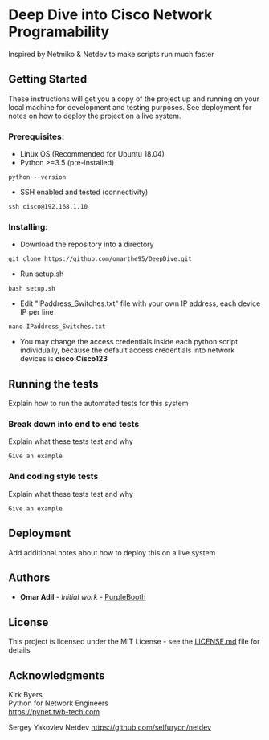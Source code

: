 # Deep Dive into Cisco Network Programability
Inspired by Netmiko & Netdev to make scripts run much faster


## Getting Started

These instructions will get you a copy of the project up and running on your local machine for development and testing purposes. See deployment for notes on how to deploy the project on a live system.

### Prerequisites:

* Linux OS (Recommended for Ubuntu 18.04)
* Python >=3.5 (pre-installed)
```
python --version
```

     
* SSH enabled and tested (connectivity)
```
ssh cisco@192.168.1.10
```

     
     
### Installing:

* Download the repository into a directory
```
git clone https://github.com/omarthe95/DeepDive.git
```

* Run setup.sh
```
bash setup.sh
```

* Edit "IPaddress_Switches.txt" file with your own IP address, each device IP per line
```
nano IPaddress_Switches.txt
```
* You may change the access credentials inside each python script individually, because the default access credentials into network devices is **cisco:Cisco123**




## Running the tests

Explain how to run the automated tests for this system

### Break down into end to end tests

Explain what these tests test and why

```
Give an example
```

### And coding style tests

Explain what these tests test and why

```
Give an example
```

## Deployment

Add additional notes about how to deploy this on a live system


## Authors

* **Omar Adil** - *Initial work* - [PurpleBooth](https://github.com/PurpleBooth)



## License

This project is licensed under the MIT License - see the [LICENSE.md](LICENSE.md) file for details

## Acknowledgments

Kirk Byers  
Python for Network Engineers  
https://pynet.twb-tech.com  


Sergey Yakovlev
Netdev
https://github.com/selfuryon/netdev

